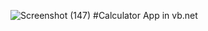 
![Screenshot (147)](https://user-images.githubusercontent.com/75031142/135987962-b70b8f8a-9cd5-4566-9dba-b67e2f170bc8.png)
#Calculator App in vb.net 
